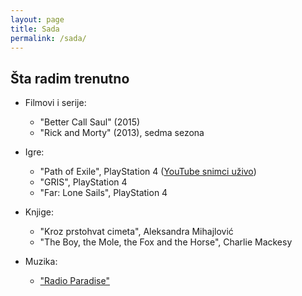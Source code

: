 ```yaml
---
layout: page
title: Sada
permalink: /sada/
---
```


## Šta radim trenutno

- Filmovi i serije:
  - "Better Call Saul" (2015)
  - "Rick and Morty" (2013), sedma sezona

- Igre:
  - "Path of Exile", PlayStation 4 ([YouTube snimci uživo](https://www.youtube.com/@factual_fossa/streams))
  - "GRIS", PlayStation 4
  - "Far: Lone Sails", PlayStation 4
  
- Knjige:
  - "Kroz prstohvat cimeta", Aleksandra Mihajlović
  - "The Boy, the Mole, the Fox and the Horse", Charlie Mackesy

- Muzika:
  - ["Radio Paradise"](https://radioparadise.com)
